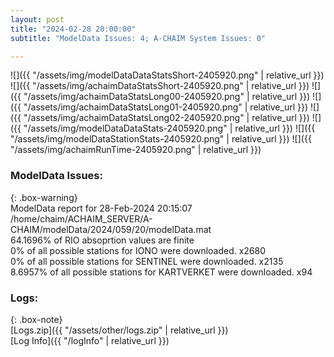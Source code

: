 ```yaml
---
layout: post
title: "2024-02-28 20:00:00"
subtitle: "ModelData Issues: 4; A-CHAIM System Issues: 0"

---
```


![]({{ "/assets/img/modelDataDataStatsShort-2405920.png" | relative_url }})
![]({{ "/assets/img/achaimDataStatsShort-2405920.png" | relative_url }})
![]({{ "/assets/img/achaimDataStatsLong00-2405920.png" | relative_url }})
![]({{ "/assets/img/achaimDataStatsLong01-2405920.png" | relative_url }})
![]({{ "/assets/img/achaimDataStatsLong02-2405920.png" | relative_url }})
![]({{ "/assets/img/modelDataDataStats-2405920.png" | relative_url }})
![]({{ "/assets/img/modelDataStationStats-2405920.png" | relative_url }})
![]({{ "/assets/img/achaimRunTime-2405920.png" | relative_url }})


### ModelData Issues:  
  
{: .box-warning}  
 ModelData report for 28-Feb-2024 20:15:07   
 /home/chaim/ACHAIM_SERVER/A-CHAIM/modelData/2024/059/20/modelData.mat   
 64.1696% of RIO absoprtion values are finite   
 0% of all possible stations for IONO were downloaded. x2680   
 0% of all possible stations for SENTINEL were downloaded. x2135   
 8.6957% of all possible stations for KARTVERKET were downloaded. x94   
  


### Logs:  
  
{: .box-note}  
[Logs.zip]({{ "/assets/other/logs.zip" | relative_url }})  
[Log Info]({{ "/logInfo" | relative_url }})  

